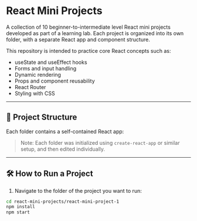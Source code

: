 #  React Mini Projects

A collection of 10 beginner-to-intermediate level React mini projects developed as part of a learning lab. Each project is organized into its own folder, with a separate React app and component structure.

This repository is intended to practice core React concepts such as:
- useState and useEffect hooks
- Forms and input handling
- Dynamic rendering
- Props and component reusability
- React Router
- Styling with CSS

---

## 📁 Project Structure

Each folder contains a self-contained React app:


> Note: Each folder was initialized using `create-react-app` or similar setup, and then edited individually.

---

## 🛠️ How to Run a Project

1. Navigate to the folder of the project you want to run:

```bash
cd react-mini-projects/react-mini-project-1
npm install
npm start
